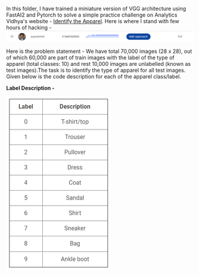 In this folder, I have trained a miniature version of VGG architecture using FastAI2 and Pytorch to solve a simple practice challenge on Analytics Vidhya's website - [Identify the Apparel](https://datahack.analyticsvidhya.com/contest/practice-problem-identify-the-apparels/). Here is where I stand with few hours of hacking - 
![alt text](./img/website_capture.PNG "Snapshot from leaderboard")

Here is the problem statement - 
We have total 70,000 images (28 x 28), out of which 60,000 are part of train images with the label of the type of apparel (total classes: 10) and rest 10,000 images are unlabelled (known as test images).The task is to identify the type of apparel for all test images. Given below is the code description for each of the apparel class/label.

**Label Description -** 

![alt text](./img/Label_Description.PNG)